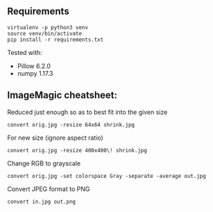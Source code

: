 ## Requirements
```
virtualenv -p python3 venv
source venv/bin/activate
pip install -r requirements.txt
```
Tested with:
- Pillow           6.2.0
- numpy            1.17.3

## ImageMagic cheatsheet:

Reduced just enough so as to best fit into the given size
```
convert orig.jpg -resize 64x64 shrink.jpg
```

For new size (ignore aspect ratio)
```
convert orig.jpg -resize 400x400\! shrink.jpg
```

Change RGB to grayscale
```
convert orig.jpg -set colorspace Gray -separate -average out.jpg
```

Convert JPEG format to PNG
```
convert in.jpg out.png
```